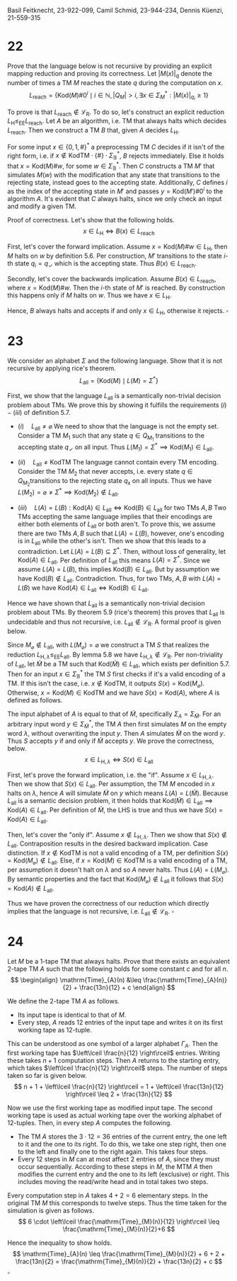 
Basil Feitknecht, 23-922-099,
Camil Schmid, 23-944-234,
Dennis Küenzi, 21-559-315

# 22

Prove that the language below is not recursive by providing an explicit mapping reduction and proving its correctness. Let $|M(x)|_{q}$ denote the number of times a TM $M$ reaches the state $q$ during the computation on $x$.
$$
L_{\mathrm{reach}} = \{ \mathrm{Kod}(M)\#0^{i} \mid i \in \mathbb{N}, |Q_{M}| > i, \exists x \in \Sigma_{M}^{*} : |M(x)|_{q_{i}} \geq 1 \}
$$

To prove is that $L_{\mathrm{reach}} \not\in \mathcal{L}_{\mathrm{R}}$. To do so, let's construct an explicit reduction $L_{\mathrm{H}} \leq_{\mathrm{EE}} L_{\mathrm{reach}}$. Let $A$ be an algorithm, i.e. TM that always halts which decides $L_{\mathrm{reach}}$. Then we construct a TM $B$ that, given $A$ decides $L_{\mathrm{H}}$.

For some input $x \in \{ 0, 1, \# \}^{*}$ a preprocessing TM $C$ decides if it isn't of the right form, i.e. if $x \not\in \mathrm{KodTM} \cdot \{ \# \} \cdot\Sigma^{*}_{\mathbb{B}}$, $B$ rejects immediately. Else it holds that $x=\mathrm{Kod}(M)\#w$, for some $w \in \Sigma^{*}_{\mathbb{B}}$. Then $C$ constructs a TM $M'$ that simulates $M(w)$ with the modification that any state that transitions to the rejecting state, instead goes to the accepting state. Additionally, $C$ defines $i$ as the index of the accepting state in $M'$ and passes $y = \mathrm{Kod}(M')\#0^{i}$ to the algorithm $A$. It's evident that $C$ always halts, since we only check an input and modify a given TM.

Proof of correctness. Let's show that the following holds.
$$
x \in L_{\mathrm{H}} \iff B(x) \in L_{\mathrm{reach}}
$$

First, let's cover the forward implication. Assume $x=\mathrm{Kod}(M)\#w \in L_{\mathrm{H}}$, then $M$ halts on $w$ by definition 5.6. Per construction, $M'$ transitions to the state $i$-th state $q_{i} = q_{\checkmark}$ which is the accepting state. Thus $B(x) \in L_{\mathrm{reach}}$.

Secondly, let's cover the backwards implication. Assume $B(x) \in L_{\mathrm{reach}}$, where $x=\mathrm{Kod}(M)\#w$. Then the $i$-th state of $M'$ is reached. By construction this happens only if $M$ halts on $w$. Thus we have $x \in L_{\mathrm{H}}$.

Hence, $B$ always halts and accepts if and only $x \in L_{\mathrm{H}}$, otherwise it rejects.
$\square$

<div class="page-break" style="page-break-before: always;"></div>

# 23 

We consider an alphabet $\Sigma$ and the following language. Show that it is not recursive by applying rice's theorem.
$$
L_{\mathrm{all}}  = \{ \mathrm{Kod}(M) \mid L(M) = \Sigma^{*} \}
$$

First, we show that the language $L_{\mathrm{all}}$ is a semantically non-trivial decision problem about TMs. We prove this by showing it fulfills the requirements $(i) - (iii)$ of definition 5.7.

- $(i) \quad L_{\mathrm{all}} \neq \varnothing$
We need to show that the language is not the empty set. Consider a TM $M_{1}$ such that any state $q \in Q_{M_{1}}$ transitions to the accepting state $q_{\checkmark}$ on all input. Thus $L(M_{1}) = \Sigma^{*} \implies \mathrm{Kod}(M_{1}) \in L_{\mathrm{all}}$.

- $(ii) \quad L_{\mathrm{all}} \neq \mathrm{KodTM}$
The language cannot contain every TM encoding. Consider the TM $M_{2}$ that never accepts, i.e. every state $q \in Q_{M_{2}}$transitions to the rejecting state $q_{\mathsf{x}}$ on all inputs. Thus we have $L(M_{2}) = \varnothing \neq \Sigma^{*} \implies \mathrm{Kod}(M_{2}) \not\in L_{\mathrm{all}}$.

- $(iii) \quad L(A) = L(B) : \mathrm{Kod}(A) \in L_{\mathrm{all}} \iff \mathrm{Kod}(B) \in L_{\mathrm{all}}$ for two TMs $A, B$
Two TMs accepting the same language implies that their encodings are either both elements of $L_{\mathrm{all}}$ or both aren't. To prove this, we assume there are two TMs $A, B$ such that $L(A) = L(B)$, however, one's encoding is in $L_{\mathrm{all}}$ while the other's isn't. Then we show that this leads to a contradiction.
Let $L(A)=L(B) \subseteq \Sigma^{*}$. Then, without loss of generality, let $\mathrm{Kod}(A) \in L_{\mathrm{all}}$. Per definition of $L_{\mathrm{all}}$ this means $L(A)=\Sigma^{*}$. Since we assume $L(A)=L(B)$, this implies $\mathrm{Kod}(B) \in L_{\mathrm{all}}$. But by assumption we have $\mathrm{Kod}(B) \not\in L_{\mathrm{all}}$. Contradiction. Thus, for two TMs, $A,B$ with $L(A)=L(B)$ we have $\mathrm{Kod}(A) \in L_{\mathrm{all}} \iff \mathrm{Kod}(B) \in L_{\mathrm{all}}$.

Hence we have shown that $L_{\mathrm{all}}$ is a semantically non-trivial decision problem about TMs. By theorem 5.9 (rice's theorem) this proves that $L_{\mathrm{all}}$ is undecidable and thus not recursive, i.e. $L_{\mathrm{all}} \not\in \mathcal{L}_{\mathrm{R}}$. A formal proof is given below.


Since $M_{\varnothing} \not\in L_{\mathrm{all}}$, with $L(M_{\varnothing})=\varnothing$ we construct a TM $S$ that realizes the reduction $L_{\mathrm{H}, \lambda} \leq_{\mathrm{EE}} L_{\mathrm{all}}$. By lemma 5.8 we have $L_{\mathrm{H},\lambda} \not\in \mathcal{L}_{\mathrm{R}}$. Per non-triviality of $L_{\mathrm{all}}$, let $\widetilde{M}$ be a TM such that $\mathrm{Kod}(\widetilde{M}) \in L_{\mathrm{all}}$, which exists per definition 5.7. Then for an input $x \in \Sigma^{*}_{\mathbb{B}}$ the TM $S$ first checks if it's a valid encoding of a TM. If this isn't the case, i.e. $x \not\in \mathrm{KodTM}$, it outputs $S(x) = \mathrm{Kod}(M_{\varnothing})$. Otherwise, $x=\mathrm{Kod}(M) \in \mathrm{KodTM}$ and we have $S(x) = \mathrm{Kod}(A)$, where $A$ is defined as follows.

The input alphabet of $A$ is equal to that of $\widetilde{M}$, specifically $\Sigma_{A} = \Sigma_{\widetilde{M}}$. For an arbitrary input word $y \in \Sigma^{*}_{\widetilde{M}}$, the TM $A$ then first simulates $M$ on the empty word $\lambda$, without overwriting the input $y$. Then $A$ simulates $\widetilde{M}$ on the word $y$. Thus $S$ accepts $y$ if and only if $\widetilde{M}$ accepts $y$. We prove the correctness, below.
$$
x \in L_{\mathrm{H}, \lambda} \iff S(x) \in L_{\mathrm{all}}
$$

First, let's prove the forward implication, i.e. the "if". Assume $x \in L_{\mathrm{H}, \lambda}$. Then we show that $S(x) \in L_{\mathrm{all}}$. Per assumption, the TM $M$ encoded in $x$ halts on $\lambda$, hence $A$ will simulate $\widetilde{M}$ on $y$ which means $L(A) = L(\widetilde{M})$. Because $L_{\mathrm{all}}$ is a semantic decision problem, it then holds that $\mathrm{Kod}(\widetilde{M}) \in L_{\mathrm{all}} \implies \mathrm{Kod}(A) \in L_{\mathrm{all}}$. Per definition of $\widetilde{M}$, the LHS is true and thus we have $S(x) = \mathrm{Kod}(A) \in L_{\mathrm{all}}$.

Then, let's cover the "only if". Assume $x \not\in L_{\mathrm{H}, \lambda}$. Then we show that $S(x) \not\in L_{\mathrm{all}}$. Contraposition results in the desired backward implication. Case distinction. If $x \not\in \mathrm{KodTM}$ is not a valid encoding of a TM, per definition $S(x) = \mathrm{Kod}(M_{\varnothing}) \not\in L_{\mathrm{all}}$. Else, if $x=\mathrm{Kod}(M) \in \mathrm{KodTM}$ is a valid encoding of a TM, per assumption it doesn't halt on $\lambda$ and so $A$ never halts. Thus $L(A) = L(M_{\varnothing})$. By semantic properties and the fact that $\mathrm{Kod}(M_{\varnothing})\not\in L_{\mathrm{all}}$ it follows that $S(x) = \mathrm{Kod}(A) \not\in L_{\mathrm{all}}$.

Thus we have proven the correctness of our reduction which directly implies that the language is not recursive, i.e. $L_{\mathrm{all}} \not\in \mathcal{L}_{\mathrm{R}}$.
$\square$

<div class="page-break" style="page-break-before: always;"></div>

# 24

Let $M$ be a 1-tape TM that always halts. Prove that there exists an equivalent 2-tape TM $A$ such that the following holds for some constant $c$ and for all $n$.
$$
\begin{align}
\mathrm{Time}_{A}(n) &\leq \frac{\mathrm{Time}_{A}(n)}{2} + \frac{13n}{12} + c
\end{align}
$$

We define the 2-tape TM $A$ as follows.
- Its input tape is identical to that of $M$.
- Every step, $A$ reads $12$ entries of the input tape and writes it on its first working tape as 12-tuple.
  
This can be understood as one symbol of a larger alphabet $\Gamma_{A}$. Then the first working tape has $\left\lceil  \frac{n}{12}  \right\rceil$ entries. Writing these takes $n+1$ computation steps. Then $A$ returns to the starting entry, which takes $\left\lceil  \frac{n}{12}  \right\rceil$ steps. The number of steps taken so far is given below.
$$
n + 1 + \left\lceil  \frac{n}{12}  \right\rceil  = 1 + \left\lceil  \frac{13n}{12}  \right\rceil  \leq 2 + \frac{13n}{12}
$$

Now we use the first working tape as modified input tape. The second working tape is used as actual working tape over the working alphabet of 12-tuples. Then, in every step $A$ computes the following.

- The TM $A$ stores the $3 \cdot 12 = 36$ entries of the current entry, the one left to it and the one to its right. To do this, we take one step right, then one to the left and finally one to the right again. This takes four steps.
- Every $12$ steps in $M$ can at most affect $2$ entries of $A$, since they must occur sequentially. According to these steps in $M$, the MTM $A$ then modifies the current entry and the one to its left (exclusive) or right. This includes moving the read/write head and in total takes two steps.

Every computation step in $A$ takes $4+2=6$ elementary steps. In the original TM $M$ this corresponds to twelve steps. Thus the time taken for the simulation is given as follows.
$$
6 \cdot \left\lceil  \frac{\mathrm{Time}_{M}(n)}{12}  \right\rceil  \leq \frac{\mathrm{Time}_{M}(n)}{2}+6
$$

Hence the inequality to show holds.
$$
\mathrm{Time}_{A}(n) \leq \frac{\mathrm{Time}_{M}(n)}{2} + 6 + 2 + \frac{13n}{2} = \frac{\mathrm{Time}_{M}(n)}{2} + \frac{13n}{2} + c
$$
$\square$
